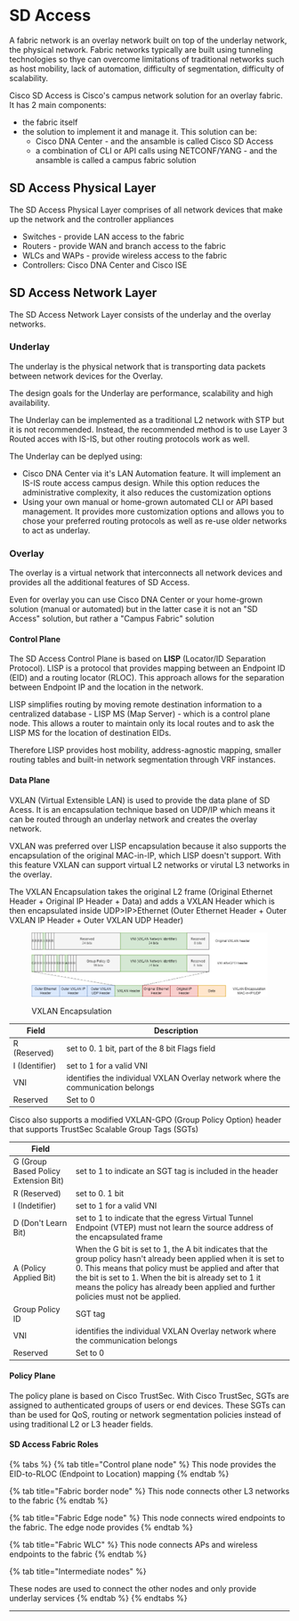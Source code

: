 # SD Access

A fabric network is an overlay network built on top of the underlay network, the physical network. Fabric networks typically are built using tunneling technologies so thye can overcome limitations of traditional networks such as host mobility, lack of automation, difficulty of segmentation, difficulty of scalability.

Cisco SD Access is Cisco's campus network solution for an overlay fabric. It has 2 main components:&#x20;

* the fabric itself
* the solution to implement it and manage it. This solution can be:
  * Cisco DNA Center - and the ansamble is called Cisco SD Access
  * a combination of CLI or API calls using NETCONF/YANG - and the ansamble is called a campus fabric solution

## SD Access Physical Layer

The SD Access Physical Layer comprises of all network devices  that make up the network and the controller appliances

* Switches - provide LAN access to the fabric
* Routers - provide WAN and branch access to the fabric
* WLCs and WAPs - provide wireless access to the fabric
* Controllers: Cisco DNA Center and Cisco ISE

## SD Access Network Layer

The SD Access Network Layer consists of the underlay and the overlay networks.

### Underlay

The underlay is the physical network that is transporting data packets between network devices for the Overlay.&#x20;

The design goals for the Underlay are performance, scalability and high availability.&#x20;

The Underlay can be implemented as a traditional L2 network with STP but it is not recommended. Instead, the recommended method is to use Layer 3 Routed acces with IS-IS, but other routing protocols work as well.

The Underlay can be deplyed using:

* Cisco DNA Center via it's LAN Automation feature. It will implement an IS-IS route access campus design. While this option reduces the administrative complexity, it also reduces the customization options
* Using your own manual or home-grown automated CLI or API based management. It provides more customization options and allows you to chose your preferred routing protocols as well as re-use older networks to act as underlay.

### Overlay

The overlay is a virtual network that interconnects all network devices and provides all the additional features of SD Access.&#x20;

Even for overlay you can use Cisco DNA Center or your home-grown solution (manual or automated) but in the latter case it is not an "SD Access" solution, but rather a "Campus Fabric" solution

#### Control Plane

The SD Access Control Plane is based on **LISP** (Locator/ID Separation Protocol). LISP is a protocol that provides mapping between an Endpoint ID (EID) and a routing locator (RLOC). This approach allows for the separation between Endpoint IP and the location in the network.

LISP simplifies routing by moving remote destination information to a centralized database - LISP MS (Map Server) - which is a control plane node. This allows a router to maintain only its local routes and to ask the LISP MS for the location of destination EIDs.

Therefore LISP provides host mobility, address-agnostic mapping, smaller routing tables and built-in network segmentation through VRF instances.

#### Data Plane

VXLAN (Virtual Extensible LAN) is used to provide the data plane of SD Acess. It is an encapsulation technique based on UDP/IP which means it can be routed through an underlay network and creates the overlay network.&#x20;

VXLAN was preferred over LISP encapsulation because it also supports the encapsulation of the original MAC-in-IP, which LISP doesn't support. With this feature VXLAN can support virtual L2 networks or virutal L3 networks in the overlay.

The VXLAN Encapsulation takes the original L2 frame (Original Ethernet Header + Original IP Header + Data) and adds a VXLAN Header which is then encapsulated inside UDP>IP>Ethernet (Outer Ethernet Header + Outer VXLAN IP Header + Outer VXLAN UDP Header)

<figure><img src="../.gitbook/assets/vxlan_header.drawio.png" alt=""><figcaption><p>VXLAN Encapsulation</p></figcaption></figure>

| Field          | Description                                                                     |
| -------------- | ------------------------------------------------------------------------------- |
| R (Reserved)   | set to 0. 1 bit, part of the 8 bit Flags field                                  |
| I (Identifier) | set to 1 for a valid VNI                                                        |
| VNI            | identifies the individual VXLAN Overlay network where the communication belongs |
| Reserved       | Set to 0                                                                        |



Cisco also supports a modified VXLAN-GPO (Group Policy Option) header that supports TrustSec Scalable Group Tags (SGTs)



| Field                                |                                                                                                                                                                                                                                                                                                                           |
| ------------------------------------ | ------------------------------------------------------------------------------------------------------------------------------------------------------------------------------------------------------------------------------------------------------------------------------------------------------------------------- |
| G (Group Based Policy Extension Bit) | set to 1 to indicate an SGT tag is included in the header                                                                                                                                                                                                                                                                 |
| R (Reserved)                         | set to 0. 1 bit                                                                                                                                                                                                                                                                                                           |
| I (Indetifier)                       | set to 1 for a valid VNI                                                                                                                                                                                                                                                                                                  |
| D (Don't Learn Bit)                  | set to 1 to indicate that the egress Virtual Tunnel Endpoint (VTEP) must not learn the source address of the encapsulated frame                                                                                                                                                                                           |
| A (Policy Applied Bit)               | When the G bit is set to 1, the A bit indicates that the group policy hasn't already been applied when it is set to 0. This means that policy must be applied and after that the bit is set to 1. When the bit is already set to 1 it means the policy has already been applied and further policies must not be applied. |
| Group Policy ID                      | SGT tag                                                                                                                                                                                                                                                                                                                   |
| VNI                                  | identifies the individual VXLAN Overlay network where the communication belongs                                                                                                                                                                                                                                           |
| Reserved                             | Set to 0                                                                                                                                                                                                                                                                                                                  |

#### Policy Plane

The policy plane is based on Cisco TrustSec. With Cisco TrustSec, SGTs are assigned to authenticated groups of users or end devices. These SGTs can than be used for QoS, routing or network segmentation policies instead of using traditional L2 or L3 header fields.

#### SD Access Fabric Roles

{% tabs %}
{% tab title="Control plane node" %}
This node provides the EID-to-RLOC (Endpoint to Location) mapping
{% endtab %}

{% tab title="Fabric border node" %}
This node connects other L3 networks to the fabric
{% endtab %}

{% tab title="Fabric Edge node" %}
This node connects wired endpoints to the fabric. The edge node provides
{% endtab %}

{% tab title="Fabric WLC" %}
This node connects APs and wireless endpoints to the fabric
{% endtab %}

{% tab title="Intermediate nodes" %}


These nodes are used to connect the other nodes and only provide underlay services
{% endtab %}
{% endtabs %}

****

